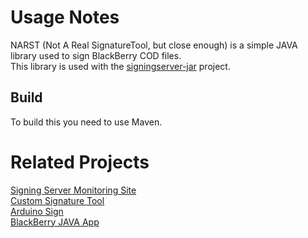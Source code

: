 # Usage Notes
NARST (Not A Real SignatureTool, but close enough) is a simple JAVA library used to sign BlackBerry COD files.  
This library is used with the [signingserver-jar](https://github.com/hardisonbrewing/signingserver-jar) project.

## Build
To build this you need to use Maven.

# Related Projects
[Signing Server Monitoring Site](https://github.com/hardisonbrewing/signingserver-com)  
[Custom Signature Tool](https://github.com/hardisonbrewing/signingserver)  
[Arduino Sign](https://github.com/hardisonbrewing/arduino-signingserver-sign)  
[BlackBerry JAVA App](https://github.com/hardisonbrewing/signingserver-bb)
